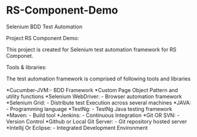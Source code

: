 # RS-Component-Demo
Selenium BDD Test Automation

Project RS Component Demo:

This project is created for Selenium test automation framework for RS Componet.

Tools & libraries:

The test automation framework is comprised of following tools and libraries

*Cucumber-JVM:- BDD Framework
*Custom Page Object Pattern and utility functions
*Selenium WebDriver: - Browser automation framework *Selenium Grid: - Distribute test Execution across several machines
*JAVA: - Programming language
*TestNg: - TestNg Java testing framework
*Maven: - Build tool
*Jenkins: - Continuous Integration
*Git OR SVN: - Version Control
*Github or Local Git Server: - Git repository hosted server
*Intellij Or Eclipse: - Integrated Development Environment


